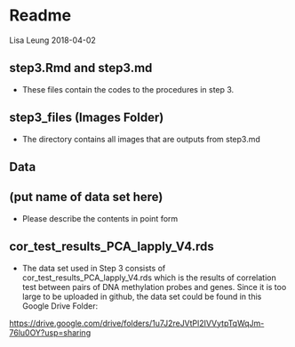 Readme
================
Lisa Leung
2018-04-02

step3.Rmd and step3.md
--------------

- These files contain the codes to the procedures in step 3.

step3_files (Images Folder)
--------------

- The directory contains all images that are outputs from step3.md

Data
--------------

## (put name of data set here)

- Please describe the contents in point form

## cor_test_results_PCA_lapply_V4.rds

- The data set used in Step 3 consists of cor_test_results_PCA_lapply_V4.rds which is the results of correlation test between pairs of DNA methylation probes and genes. Since it is too large to be uploaded in github, the data set could be found in this Google Drive Folder:

https://drive.google.com/drive/folders/1u7J2reJVtPl2IVVytpTqWqJm-76lu0OY?usp=sharing

